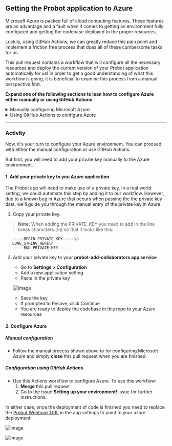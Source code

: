 ## Getting the Probot application to Azure

Microsoft Azure is packed full of cloud computing features. These features are an advantage and a fault when it comes to getting an environment fully configured and getting the codebase deployed to the proper resources.

Luckily, using GitHub Actions, we can greatly reduce this pain point and implement a friction free process that does all of these cumbersome tasks for us.

This pull request contains a workflow that will configure all the necessary resources and deploy the current version of your Probot application automatically for us! In order to get a good understanding of what this workflow is going, it is beneficial to examine this process from a manual perspective first.

**Expand one of the following sections to lean how to configure Azure either manually or using GitHub Actions**

<details><summary>Manually configuring Microsoft Azure</summary>
<br>
**Provisioning**

1. Configure a **subscription** (this is true even when using actions!)
2. From within your subscription, create a new resource group
   ![image](https://user-images.githubusercontent.com/38021615/89914895-8a557100-dbaa-11ea-8365-e1e69dccaf70.png)
3. Give your resource group a name **probot-applications** as well as set a the region to **Central US**.
   ![image](https://user-images.githubusercontent.com/38021615/89914986-a527e580-dbaa-11ea-8db4-b62273570cff.png)
4. Click **next** a few times until you eventually click **create**
5. You should now see your **probot-applicaitons resource group** located within your **subscription**
   ![image](https://user-images.githubusercontent.com/38021615/89915129-d4d6ed80-dbaa-11ea-8113-d99545ab3048.png)
6. Next, from within your **probot-applications resource group** create a new resource
   ![image](https://user-images.githubusercontent.com/38021615/89915621-6f373100-dbab-11ea-8b58-5658d6023fb8.png)
7. Select **App Service Plan** as the resource type from the wizard
   ![image](https://user-images.githubusercontent.com/38021615/89915811-ae658200-dbab-11ea-804b-4e432705136d.png)
8. Give the plan a name of **prod-probot-apps** and ensure the SKU and size are set to **Free F1** (this will ensure you we use free tier resources and you don't get charged)
   ![image](https://user-images.githubusercontent.com/38021615/89916192-3186d800-dbac-11ea-8598-347476bdc925.png)
9. Continue clicking **next** and eventually **create**
10. Back inside your **probot-applications resource group** add a new resource and select the **Web App** resource type from the wizard
   ![image](https://user-images.githubusercontent.com/38021615/89917327-870fb480-dbad-11ea-92ce-578f4e7e00bf.png)
11. Like before, name it **probot-add-collaborators**, change the **Runtime Stack** to `Node 12 LTS`, select **Linux** as the Operating System. Lastly verify the region and the SKU
   ![image](https://user-images.githubusercontent.com/38021615/89917584-cf2ed700-dbad-11ea-9cc7-7578342b58f1.png)
12. Click **next** a few times and eventually the **create** button
13. Now you can view the **probot-add-collaborators** deployment by clicking on the public link, doing show will result in a blank web page since we have not deployed any code to this resource
   ![image](https://user-images.githubusercontent.com/38021615/89918100-77dd3680-dbae-11ea-9953-68e501e4d3fb.png)


**Deployment**

1. From the terminal run the following command:
   ```
   az webapp deployment user set --user-name <username> --password <password>
   ```
1. When that command completes run the next one:
   ```
   az webapp deployment source config-local-git --name probot-add-collaborators --resource-group probot-applications
   ```
1. The previous command will present you with output similar to that below:
   ```
   {
       "url": "https://username@msdocs-node-cli.scm.azurewebsites.net/msdocs-node-cli.git"
   }
   ```
1. Add a new remote to Git named `azure` (Note: Do not copy and paste this; use the edited output of the previous step, removing your username.)
   ```
   git remote add azure https://msdocs-node-cli.scm.azurewebsites.net/msdocs-node-cli.git
   ```
   > **Note: leave off your username from the url when adding the remote.**
1. Push to the codebase to Azure
   ```
   git push azure master
   ```
1. Enter any credentials you may need to and wait for the deployment to finish
</details>

<details><summary>Using GitHub Actions to configure Azure</summary>
<br>
In this pull request you will find a workflow named `config-azure.yml`. This workflow follows all of the above steps, however it leverages a few official Azure Actions as well as some raw `az cli` commands to get the job done.

Let's take a quick peek at the jobs in this workflow before it get's triggered and set's up your environment for you.

1. The first two jobs of this workflow are quite simple, they checkout the code from the repository into the Actions workspace and then log in to the Azure CLI using the service principle you saved as the **AZURE_CREDENTIALS** repository secret

   ```
     - name: Checkout repository
       uses: actions/checkout@v2

     - name: Azure login
       uses: azure/login@v1
       with:
         creds: ${{ secrets.AZURE_CREDENTIALS }}
   ```

1. The next series of actions run Azure CLI commands directly from the runner. Each GitHub Actions runner comes [packed with useful tools](https://docs.github.com/en/actions/reference/software-installed-on-github-hosted-runners), Azure CLI being one of them. These steps are the CLI equivalent to the manual clicking you would have done in the Azure portal

   ```
     - name: Create Azure resource group
       if: success()
       run: |
         az group create --location ${{env.AZURE_LOCATION}} --name ${{env.AZURE_RESOURCE_GROUP}} --subscription ${{secrets.AZURE_SUBSCRIPTION_ID}}

     - name: Create Azure app service plan
       if: success()
       run: |
         az appservice plan create --resource-group ${{env.AZURE_RESOURCE_GROUP}} --name ${{env.AZURE_APP_PLAN}} --is-linux --sku F1 --subscription ${{secrets.AZURE_SUBSCRIPTION_ID}}

     - name: Create webapp resource
       if: success()
       run: |
         az webapp create --resource-group ${{ env.AZURE_RESOURCE_GROUP }} --plan ${{ env.AZURE_APP_PLAN }} --name ${{ env.AZURE_WEBAPP_NAME }}  --runtime "NODE|12-lts" --subscription ${{secrets.AZURE_SUBSCRIPTION_ID}}

     - name: Configure probot app secrets
       if: success()
       run: |
         az webapp config appsettings set  --name ${{ env.AZURE_WEBAPP_NAME }} --resource-group ${{ env.AZURE_RESOURCE_GROUP }} --subscription ${{secrets.AZURE_SUBSCRIPTION_ID}} --settings APP_ID=${{secrets.PROBOT_APP_ID}} 
   ```

1. In the example in step 2 you should notice a range of environment variables and repository secrets being used to fill in the sensitive information for each command. You may have also noticed the conditional logic `if: success()` that will cause these steps to execute sequentially to ensure resources are created in the proper order.
   > **Note: Azure CLI is not the most secure method for this task. It returns objects that print sensitive information. As such, the object is being used in this capacity for demonstration purposes only. Take care when using Azure CLI.**
2. The final few steps handle getting the our codebase deployed to the newly created Azure resources! We first setup our NodeJS environment, then install our dependencies and finally deploy our packed to azure

   ```
     - name: use Node
       uses: actions/setup-node@v1
       with:
         node-version: '12'

     - name: install deps
       run: |
         npm install

     - name: Deploy application
       if: success()
       uses: azure/webapps-deploy@v2
       with:
         app-name: ${{ env.AZURE_WEBAPP_NAME }}
   ```

</details>

---

### Activity

Now, it's your turn to configure your Azure environment. You can proceed with either the manual configuration or use GitHub Actions.  

But first, you will need to add your private key manually to the Azure environment.

#### 1. Add your private key to you Azure application

The Probot app will need to make use of a private key. In a real world setting, we could automate this step by adding it to our workflow.  However, due to a known bug in Azure that occurs when passing the the private key data, we'll guide you through the manual entry of the private key in Azure. 

1. Copy your private key. 

  > **Note:** When adding the PRIVATE_KEY you need to add in the line break characters (\n) so that it looks like this:
  
   ```
      -----BEGIN PRIVATE KEY-----\n
      LONG_STRING_HERE\n
      -----END PRIVATE KEY-----
   ```

2. Add your private key to your **probot-add-collaborators app service** 
   - Go to **Settings > Configuration**
   - Add a new application setting
   - Paste in the private key
  
   ![image](https://user-images.githubusercontent.com/38021615/89952339-eab3d500-dbe1-11ea-9861-b18a053b3dc0.png)

   - Save the key
   - If prompted to Resave, click Continue
   - You are ready to deploy the codebase in this repo to your Azure resources


#### 2. Configure Azure

##### Manual configuration

- Follow the manual process shown above to for configuring Microsoft Azure and simply **close** this pull request when you are finished.

##### Configuration using GitHub Actions 
- Use this Actions workflow to configure Azure. To use this workflow:
  1. **Merge** this pull request 
  2. Go to the issue **Setting up your environment!** issue for further instructions.

In either case, once the deployment of code is finished you need to replace the [Probot Webhook URL](https://github.com/settings/apps) in the app settings to point to your azure deployment

![image](https://user-images.githubusercontent.com/38021615/89918100-77dd3680-dbae-11ea-9953-68e501e4d3fb.png)

![image](https://user-images.githubusercontent.com/69262924/89957400-26539c80-dbec-11ea-8c7c-74f9595f8531.png)

